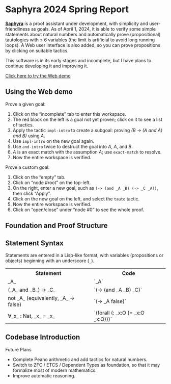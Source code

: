 Saphyra 2024 Spring Report
===

[__Saphyra__](https://github.com/pennzht/saphyra) is a proof assistant under development, with simplicity and user-friendliness as goals. As of April 1, 2024, it is able to verify some simple statements about natural numbers and automatically prove (propositional) tautologies with ≤ 6 variables (the limit is artificial to avoid long running loops). A Web user interface is also added, so you can prove propositions by clicking on suitable tactics.

This software is in its early stages and incomplete, but I have plans to continue developing it and improving it.

[Click here to try the Web demo](https://mage-of-the-east.com/saphyra/js/start.html)

Using the Web demo
---

Prove a given goal:

1. Click on the “incomplete” tab to enter this workspace.
2. The red block on the left is a goal not yet proven; click on it to see a list of tactics.
3. Apply the tactic `impl-intro` to create a subgoal: proving _(B → (A and A) and B)_ using _A_.
4. Use `impl-intro` on the new goal again.
5. Use `and-intro` twice to destruct the goal into _A_, _A_, and _B_.
6. _A_ is an exact match with the assumption _A_; use `exact-match` to resolve.
7. Now the entire workspace is verified.

Prove a custom goal:

1. Click on the “empty” tab.
2. Click on “node #root” on the top-left.
3. On the right, enter a new goal, such as `(-> (and _A _B) (-> _C _A))`, then click “Apply”.
4. Click on the new goal on the left, and select the `tauto` tactic.
5. Now the entire workspace is verified.
6. Click on “open/close” under “node #0” to see the whole proof.

Foundation and Proof Structure
---

<!-- node-based -->

Statement Syntax
---

Statements are entered in a Lisp-like format, with variables (propositions or objects) beginning with an underscore (`_`).

<table>
  <tr>
    <th scope="col">Statement</th>
    <th scope="col">Code</th>
  </tr>

  <tr>
    <td>
      _A_
    </td>
    <td>
      `_A`
    </td>
  </tr>

  <tr>
    <td>
      (_A_ and _B_) → _C_
    </td>
    <td>
      `(-> (and _A _B) _C)`
    </td>
  </tr>

  <tr>
    <td>
      not _A_ (equivalently, _A_ → false)
    </td>
    <td>
      `(-> _A false)`
    </td>
  </tr>

  <tr>
    <td>
      ∀_x_ : Nat, _x_ = _x_
    </td>
    <td>
      `(forall (: _x:O (= _x:O _x:O)))`
    </td>
  </tr>
</table>

Codebase Introduction
---

Future Plans

* Complete Peano arithmetic and add tactics for natural numbers.
* Switch to ZFC / ETCS / Dependent Types as foundation, so that it may formalize most of modern mathematics.
* Improve automatic reasoning.
